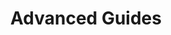 ---
title: "Advanced Guides"
description: "Core concepts and fundamental understanding of LanceDB"
weight: 6
---